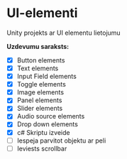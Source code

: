 # UI-elementi
Unity projekts ar UI elementu lietojumu

**Uzdevumu saraksts:**
- [x] Button elements
- [x] Text elements
- [x] Input Field elements
- [x] Toggle elements
- [x] Image elements
- [x] Panel elements
- [x] Slider elements
- [x] Audio source elements
- [x] Drop down elements
- [x] c# Skriptu izveide
- [ ] Iespeja parvitot objektu ar peli
- [ ] Ieviests scrollbar
